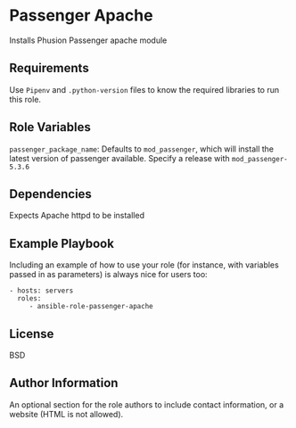 Passenger Apache
=========

Installs Phusion Passenger apache module

Requirements
------------

Use `Pipenv` and `.python-version` files to know the required libraries to run this role.


Role Variables
--------------
`passenger_package_name`: Defaults to `mod_passenger`, which will install the latest version of passenger available. Specify a release with `mod_passenger-5.3.6`


Dependencies
------------

Expects Apache httpd to be installed


Example Playbook
----------------

Including an example of how to use your role (for instance, with variables passed in as parameters) is always nice for users too:

    - hosts: servers
      roles:
         - ansible-role-passenger-apache

License
-------

BSD

Author Information
------------------

An optional section for the role authors to include contact information, or a website (HTML is not allowed).
